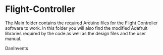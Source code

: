 # Flight-Controller

The Main folder contains the required Arduino files for the Flight Controller software to work.
In this folder you will also find the modified Adafruit libraries required by the code as well as the design files and the user manual.

DanInvents

